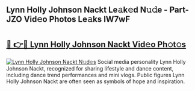 ## Lynn Holly Johnson Nackt Le𝚊k𝚎d N𝚞𝚍e - Part-JZO Vid𝚎o Photos Le𝚊ks IW7wF

# <h2><a href="http://fb0jgd4.evod.top/?m=Lynn+Holly+Johnson+Nackt">🔗 👉🔴 Lynn Holly Johnson Nackt Vid𝚎o Ph𝚘t𝚘s</a></h2>

[![Lynn Holly Johnson Nackt N𝚞d𝚎s](https://i.imgur.com/8V9OHl7.gif)](http://fb0jgd4.evod.top/?m=Lynn+Holly+Johnson+Nackt)
Social media personality Lynn Holly Johnson Nackt, recognized for sharing lifestyle and dance content, including dance trend performances and mini vlogs. Public figures Lynn Holly Johnson Nackt are often seen as symbols of hope and inspiration. 
